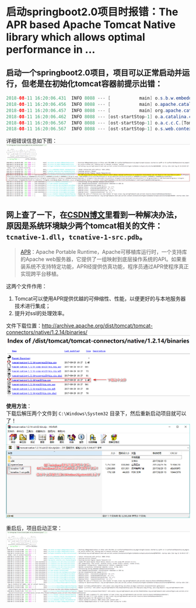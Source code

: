 # 启动springboot2.0项目时报错：The APR based Apache Tomcat Native library which allows optimal performance in ...

## 启动一个springboot2.0项目，项目可以正常启动并运行，但老是在初始化tomcat容器前提示出错：
```java
2018-08-11 16:20:06.431  INFO 8088 --- [           main] o.s.b.w.embedded.tomcat.TomcatWebServer  : Tomcat initialized with port(s): 8080 (http)
2018-08-11 16:20:06.456  INFO 8088 --- [           main] o.apache.catalina.core.StandardService   : Starting service [Tomcat]
2018-08-11 16:20:06.457  INFO 8088 --- [           main] org.apache.catalina.core.StandardEngine  : Starting Servlet Engine: Apache Tomcat/8.5.32
2018-08-11 16:20:06.462  INFO 8088 --- [ost-startStop-1] o.a.catalina.core.AprLifecycleListener   : The APR based Apache Tomcat Native library which allows optimal performance in production environments was not found on the java.library.path: [C:\Program Files\Java\jdk1.8.0_131\bin;C:\WINDOWS\Sun\Java\bin;C:\WINDOWS\system32;C:\WINDOWS;C:\Program Files (x86)\NVIDIA Corporation\PhysX\Common;C:\ProgramData\Oracle\Java\javapath;C:\WINDOWS\system32;C:\WINDOWS;C:\WINDOWS\System32\Wbem;C:\WINDOWS\System32\WindowsPowerShell\v1.0\;C:\Program Files\nodejs\;C:\Go\bin;C:\WINDOWS\System32\OpenSSH\;"C:\Program Files\Java\jdk1.8.0_131\bin;C:\Program Files\Java\jdk1.8.0_131\jre\bin";C:\Programs\Cmder;E:\IDM Downloads\Programs;C:\Program Files\Git\cmd;C:\Programs\Microsoft VS Code\bin;C:\Program Files\MySQL\MySQL Utilities 1.6\;C:\Programs\Apache-maven-3.5.2\bin;C:\Users\wyd79\AppData\Local\Microsoft\WindowsApps;C:\Users\wyd79\AppData\Roaming\npm;;.]
2018-08-11 16:20:06.567  INFO 8088 --- [ost-startStop-1] o.a.c.c.C.[Tomcat].[localhost].[/]       : Initializing Spring embedded WebApplicationContext
2018-08-11 16:20:06.567  INFO 8088 --- [ost-startStop-1] o.s.web.context.ContextLoader            : Root WebApplicationContext: initialization completed in 1864 ms
```
详细错误信息如下图：  
![APR Error](img/sb_start_error_apr.png)


## 网上查了一下，在[CSDN博文](https://blog.csdn.net/qq_38455201/article/details/80776446)里看到一种解决办法， 原因是系统环境缺少两个tomcat相关的文件：`tcnative-1.dll`，`tcnative-1-src.pdb`。

>[APR](#)：Apache Portable Runtime，Apache可移植库运行时，一个支持库的Apache web服务器，它提供了一组映射到底层操作系统的API。如果重装系统不支持特定功能，APR经提供仿真功能，程序员通过APR使程序真正实现跨平台移植。

这两个文件作用：
1. Tomcat可以使用APR提供优越的可伸缩性、性能，以便更好的与本地服务器技术进行集成；
2. 提升对ssl的处理效率。

文件下载位置：http://archive.apache.org/dist/tomcat/tomcat-connectors/native/1.2.14/binaries/
![tcnative](img/tcnative.png)

**使用方法**：  
下载后解压两个文件到 `C:\Windows\System32` 目录下，然后重新启动项目就可以了！
![tcnative_unpack](img/tcnative_unpack.png)

重启后，项目启动正常：
![success_start](img/success_start.png)